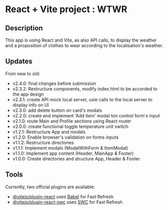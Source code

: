 # React + Vite project : WTWR

## Description

This app is using React and Vite, as also API calls, to display the weather and a proposition of clothes to wear according to the localisation's weather.

## Updates

From new to old:

- v2.4.0: final changes before submission
- v2.3.2: Restructure components, modify index.html to be accorded to the app design
- v2.3.1: create API mock local server, usie calls to the local server to display info on UI
- v2.3.0: add delete button on card's modals
- v2.2.0: create and implement 'Add item' modal ton control form's input
- v2.1.0: route Main and Profile sections using React router
- v2.0.0: create functional toggle temperature unit switch
- v1.2.1: Restructure App and modals
- v1.2.0: Enable browser's validation on forms inputs
- v1.1.2: Restructure directories
- v1.1.1: Implement modals (ModalWithForm & ItemModal)
- v1.1.0: Implement app content (Header, MainApp & Footer)
- v1.0.0: Create directories and structure App, Header & Footer

## Tools

Currently, two official plugins are available:

- [@vitejs/plugin-react](https://github.com/vitejs/vite-plugin-react/blob/main/packages/plugin-react/README.md) uses [Babel](https://babeljs.io/) for Fast Refresh
- [@vitejs/plugin-react-swc](https://github.com/vitejs/vite-plugin-react-swc) uses [SWC](https://swc.rs/) for Fast Refresh
